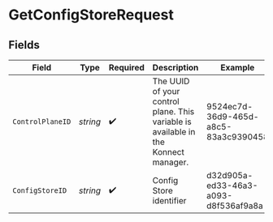 # GetConfigStoreRequest


## Fields

| Field                                                                              | Type                                                                               | Required                                                                           | Description                                                                        | Example                                                                            |
| ---------------------------------------------------------------------------------- | ---------------------------------------------------------------------------------- | ---------------------------------------------------------------------------------- | ---------------------------------------------------------------------------------- | ---------------------------------------------------------------------------------- |
| `ControlPlaneID`                                                                   | *string*                                                                           | :heavy_check_mark:                                                                 | The UUID of your control plane. This variable is available in the Konnect manager. | 9524ec7d-36d9-465d-a8c5-83a3c9390458                                               |
| `ConfigStoreID`                                                                    | *string*                                                                           | :heavy_check_mark:                                                                 | Config Store identifier                                                            | d32d905a-ed33-46a3-a093-d8f536af9a8a                                               |
